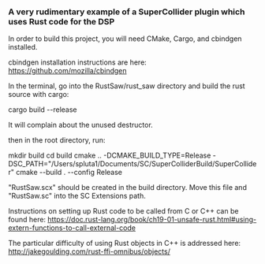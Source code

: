 ### A very rudimentary example of a SuperCollider plugin which uses Rust code for the DSP

In order to build this project, you will need CMake, Cargo, and cbindgen installed.

cbindgen installation instructions are here:
https://github.com/mozilla/cbindgen


In the terminal, go into the RustSaw/rust_saw directory and build the rust source with cargo:

cargo build --release

It will complain about the unused destructor.

then in the root directory, run:

mkdir build
cd build
cmake .. -DCMAKE_BUILD_TYPE=Release -DSC_PATH="/Users/spluta1/Documents/SC/SuperColliderBuild/SuperCollider"
cmake --build . --config Release

"RustSaw.scx" should be created in the build directory. Move this file and "RustSaw.sc" into the SC Extensions path.


Instructions on setting up Rust code to be called from C or C++ can be found here:
https://doc.rust-lang.org/book/ch19-01-unsafe-rust.html#using-extern-functions-to-call-external-code

The particular difficulty of using Rust objects in C++ is addressed here:
http://jakegoulding.com/rust-ffi-omnibus/objects/

